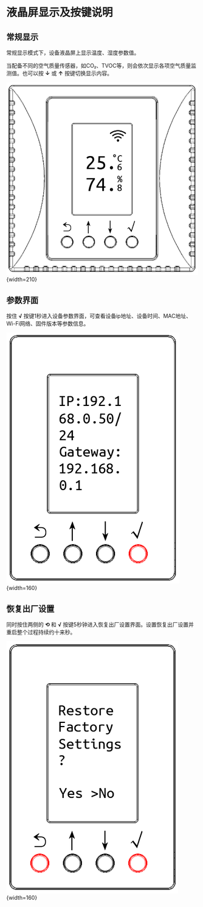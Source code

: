 # 液晶屏显示及按键说明

## 常规显示

常规显示模式下，设备液晶屏上显示温度、湿度参数值。

当配备不同的空气质量传感器，如CO₂、TVOC等，则会依次显示各项空气质量监测值。也可以按 **↓** 或 **↑** 按键切换显示内容。

![NTHM面板TH](images/th.png){width=210}

## 参数界面

按住 **√** 按键1秒进入设备参数界面，可查看设备ip地址、设备时间、MAC地址、Wi-Fi网络、固件版本等参数信息。

![NTHM面板IP](images/ip.png){width=160}

## 恢复出厂设置

同时按住两侧的 **⟲** 和 **√** 按键5秒钟进入恢复出厂设置界面。设置恢复出厂设置并重启整个过程持续约十来秒。

![NTHM面板出厂](images/reset.png){width=160}
